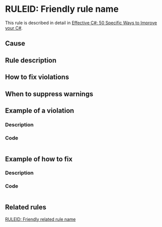 # RULEID: Friendly rule name

This rule is described in detail in [Effective C#: 50 Specific Ways to Improve your C#](https://www.oreilly.com/library/view/effective-c-50/9780134579290/).

## Cause

## Rule description

## How to fix violations

## When to suppress warnings

## Example of a violation

### Description

### Code

```csharp
```

## Example of how to fix

### Description

### Code

```csharp
```

## Related rules

[RULEID: Friendly related rule name](https://stable-uris/MyRuleId.md)